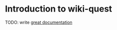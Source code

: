 # Introduction to wiki-quest

TODO: write [great documentation](http://jacobian.org/writing/great-documentation/what-to-write/)
